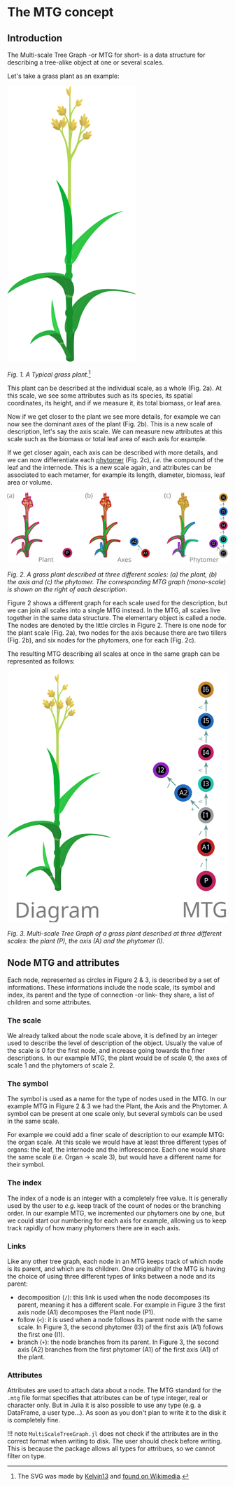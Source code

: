 # The MTG concept

## Introduction

The Multi-scale Tree Graph -or MTG for short- is a data structure for describing a tree-alike object at one or several scales.

Let's take a grass plant as an example:

![A grass plant](../www/Grassy_plant.svg)

*Fig. 1. A Typical grass plant.*[^1]

This plant can be described at the individual scale, as a whole (Fig. 2a). At this scale, we see some attributes such as its species, its spatial coordinates, its height, and if we measure it, its total biomass, or leaf area.

Now if we get closer to the plant we see more details, for example we can now see the dominant axes of the plant (Fig. 2b). This is a new scale of description, let's say the axis scale. We can measure new attributes at this scale such as the biomass or total leaf area of each axis for example.

If we get closer again, each axis can be described with more details, and we can now differentiate each [phytomer](https://en.wikipedia.org/wiki/Phytomer) (Fig. 2c), *i.e.* the compound of the leaf and the internode. This is a new scale again, and attributes can be associated to each metamer, for example its length, diameter, biomass, leaf area or volume.

![A grass plant described at different scales](../www/Grassy_plant_scales.svg)

*Fig. 2. A grass plant described at three different scales: (a) the plant, (b) the axis and (c) the phytomer. The corresponding MTG graph (mono-scale) is shown on the right of each description.*

Figure 2 shows a different graph for each scale used for the description, but we can join all scales into a single MTG instead. In the MTG, all scales live together in the same data structure. The elementary object is called a node. The nodes are denoted by the little circles in Figure 2. There is one node for the plant scale (Fig. 2a), two nodes for the axis because there are two tillers (Fig. 2b), and six nodes for the phytomers, one for each (Fig. 2c).

The resulting MTG describing all scales at once in the same graph can be represented as follows:

![MTG of a grass plant described at different scales](../www/Grassy_plant_MTG_vertical.svg)

*Fig. 3. Multi-scale Tree Graph of a grass plant described at three different scales: the plant (P), the axis (A) and the phytomer (I).*

## Node MTG and attributes

Each node, represented as circles in Figure 2 & 3, is described by a set of informations. These informations include the node scale, its symbol and index, its parent and the type of connection -or link- they share, a list of children and some attributes.

### The scale

We already talked about the node scale above, it is defined by an integer used to describe the level of description of the object. Usually the value of the scale is 0 for the first node, and increase going towards the finer descriptions. In our example MTG, the plant would be of scale 0, the axes of scale 1 and the phytomers of scale 2.

### The symbol

The symbol is used as a name for the type of nodes used in the MTG. In our example MTG in Figure 2 & 3 we had the Plant, the Axis and the Phytomer. A symbol can be present at one scale only, but several symbols can be used in the same scale.

For example we could add a finer scale of description to our example MTG: the organ scale. At this scale we would have at least three different types of organs: the leaf, the internode and the inflorescence. Each one would share the same scale (*i.e.* Organ -> scale 3), but would have a different name for their symbol.

### The index

The index of a node is an integer with a completely free value. It is generally used by the user to *e.g.* keep track of the count of nodes or the branching order. In our example MTG, we incremented our phytomers one by one, but we could start our numbering for each axis for example, allowing us to keep track rapidly of how many phytomers there are in each axis.

### Links

Like any other tree graph, each node in an MTG keeps track of which node is its parent, and which are its children. One originality of the MTG is having the choice of using three different types of links between a node and its parent:

- decomposition (`/`): this link is used when the node decomposes its parent, meaning it has a different scale. For example in Figure 3 the first axis node (A1) decomposes the Plant node (P1).
- follow (`<`): it is used when a node follows its parent node with the same scale. In Figure 3, the second phytomer (I3) of the first axis (A1) follows the first one (I1).
- branch (`+`): the node branches from its parent. In Figure 3, the second axis (A2) branches from the first phytomer (A1) of the first axis (A1) of the plant.

### Attributes

Attributes are used to attach data about a node. The MTG standard for the `.mtg` file format specifies that attributes can be of type integer, real or character only. But in Julia it is also possible to use any type (e.g. a DataFrame, a user type...). As soon as you don't plan to write it to the disk it is completely fine.

!!! note
    `MultiScaleTreeGraph.jl` does not check if the attributes are in the correct format when writing to disk. The user should check before writing. This is because the package allows all types for attribues, so we cannot filter on type.

[^1]: The SVG was made by [Kelvin13](https://commons.wikimedia.org/wiki/User:Kelvin13) and [found on Wikimedia](https://upload.wikimedia.org/wikipedia/commons/4/44/Grassy_grass_plant.svg).
